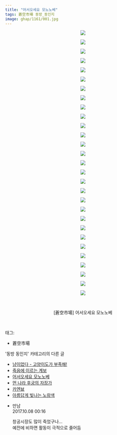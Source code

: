 ```yaml
---
title: "어서오세요 모노노베"
tags: 蒼空市場 동방_동인지
image: ghap/1161/001.jpg
---
```

<div class="article">
<p style="text-align: center; clear: none; float: none;"><img src="{{ site.nasurl }}/ghap/1161/001.jpg"/></p>
<p style="text-align: center; clear: none; float: none;"><img src="{{ site.nasurl }}/ghap/1161/002.jpg"/></p>
<p style="text-align: center; clear: none; float: none;"><img src="{{ site.nasurl }}/ghap/1161/003.jpg"/></p>
<p style="text-align: center; clear: none; float: none;"><img src="{{ site.nasurl }}/ghap/1161/004.jpg"/></p>
<p style="text-align: center; clear: none; float: none;"><img src="{{ site.nasurl }}/ghap/1161/005.jpg"/></p>
<p style="text-align: center; clear: none; float: none;"><img src="{{ site.nasurl }}/ghap/1161/006.jpg"/></p>
<p style="text-align: center; clear: none; float: none;"><img src="{{ site.nasurl }}/ghap/1161/007.jpg"/></p>
<p style="text-align: center; clear: none; float: none;"><img src="{{ site.nasurl }}/ghap/1161/008.jpg"/></p>
<p style="text-align: center; clear: none; float: none;"><img src="{{ site.nasurl }}/ghap/1161/009.jpg"/></p>
<p style="text-align: center; clear: none; float: none;"><img src="{{ site.nasurl }}/ghap/1161/010.jpg"/></p>
<p style="text-align: center; clear: none; float: none;"><img src="{{ site.nasurl }}/ghap/1161/011.jpg"/></p>
<p style="text-align: center; clear: none; float: none;"><img src="{{ site.nasurl }}/ghap/1161/012.jpg"/></p>
<p style="text-align: center; clear: none; float: none;"><img src="{{ site.nasurl }}/ghap/1161/013.jpg"/></p>
<p style="text-align: center; clear: none; float: none;"><img src="{{ site.nasurl }}/ghap/1161/014.jpg"/></p>
<p style="text-align: center; clear: none; float: none;"><img src="{{ site.nasurl }}/ghap/1161/015.jpg"/></p>
<p style="text-align: center; clear: none; float: none;"><img src="{{ site.nasurl }}/ghap/1161/016.jpg"/></p>
<p style="text-align: center; clear: none; float: none;"><img src="{{ site.nasurl }}/ghap/1161/017.jpg"/></p>
<p style="text-align: center; clear: none; float: none;"><img src="{{ site.nasurl }}/ghap/1161/018.jpg"/></p>
<p style="text-align: center; clear: none; float: none;"><img src="{{ site.nasurl }}/ghap/1161/019.jpg"/></p>
<p style="text-align: center; clear: none; float: none;"><img src="{{ site.nasurl }}/ghap/1161/020.jpg"/></p>
<p style="text-align: center; clear: none; float: none;"><img src="{{ site.nasurl }}/ghap/1161/021.jpg"/></p>
<p style="text-align: center; clear: none; float: none;"><img src="{{ site.nasurl }}/ghap/1161/022.jpg"/></p>
<p style="text-align: center; clear: none; float: none;"><img src="{{ site.nasurl }}/ghap/1161/023.jpg"/></p>
<p style="text-align: center; clear: none; float: none;"><img src="{{ site.nasurl }}/ghap/1161/024.jpg"/></p>
<p style="text-align: center; clear: none; float: none;"><img src="{{ site.nasurl }}/ghap/1161/025.jpg"/></p>
<p style="text-align: center; clear: none; float: none;"><img src="{{ site.nasurl }}/ghap/1161/026.jpg"/></p>
<p style="text-align: center; clear: none; float: none;"><img src="{{ site.nasurl }}/ghap/1161/027.jpg"/></p>
<p style="text-align: center; clear: none; float: none;"><img src="{{ site.nasurl }}/ghap/1161/028.jpg"/></p>
<p style="text-align: center; clear: none; float: none;"><img src="{{ site.nasurl }}/ghap/1161/029.jpg"/></p>
<p style="text-align: center; clear: none; float: none;"><br/></p>
<p style="text-align: center; clear: none; float: none;">[蒼空市場] 어서오세요 모노노베</p>
<p><br/></p>
</div><div class="tagTrail">
<p>태그: </p>
<ul>
<li>蒼空市場</li>
</ul>
</div><div class="another">
<p>'동방 동인지' 카테고리의 다른 글</p>
<ul>
<li><a href="/2016-07-28-ghap_1163">냥이없다 - 고양이도가 부족해!</a></li>
<li><a href="/2016-07-27-ghap_1162">죽음에 이르는 계보</a></li>
<li><a href="/2016-07-27-ghap_1161">어서오세요 모노노베</a></li>
<li><a href="/2016-07-27-ghap_1160">먼 나라 후궁의 자장가</a></li>
<li><a href="/2016-07-27-ghap_1159">카엔뵤</a></li>
<li><a href="/2016-07-27-ghap_1158">아름답게 빛나는 노랑색</a></li>
</ul>
</div><div class="cb_module cb_fluid">
<div class="cb_wrt cb_profile">
<div class="comment">
<ul>
<li class="cb_thumb_off" id="comment15099518">
<div class="cb_comment_area">
<div class="cb_info_area">
<div class="cb_section">
<span class="cb_nick_name">만남</span>
</div>
<div class="cb_section">
<span class="cb_date">2017.10.08 00:16 </span>
</div>
</div>
<div class="cb_dsc_comment">
<p class="cb_dsc">
											창공시장도 많이 죽었구나...<br/>
예전에 비하면 활동이 극적으로 줄어듬
										</p>
</div>
</div></li>
</ul>
</div>
</div><!-- commentList close -->
</div>
<br/>
<p id="refer"></p>
<br/>

